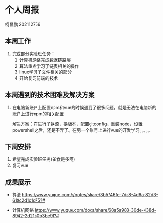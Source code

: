 # 个人周报

柯昌鹏 202112756

## 本周工作

1. 完成部分实验班任务：
   1. 计算机网络完成数据链路层
   2. 算法重点学习了链表相关的操作
   3. linux学习了文件相关的部分
   4. 开始复习前端的技术


## 本周遇到的技术困难及解决方案

1. 在电脑新账户上配置npm和vue的时候遇到了很多问题，就是无法在电脑新的账户上进行npm的相关配置

   解决方案：在进行了换源，换版本，配置gitconfig，重装node，设置powershell之后，还是不弄了。在另一个账号上进行vue的开发学习。。。。。

## 下周安排

1. 希望完成实验班任务(雀食是多啊)
2. 复习vue

## 成果展示

- 算法
  https://www.yuque.com/r/notes/share/3b5746fe-7dc8-4d6a-82d3-619c2d1c1d75?#

- 计算机网络
  https://www.yuque.com/docs/share/68a5a988-30de-438d-8942-2d21b0b3be9f?#